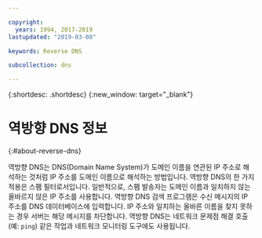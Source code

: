 ```yaml
---

copyright:
  years: 1994, 2017-2019
lastupdated: "2019-03-08"

keywords: Reverse DNS 

subcollection: dns

---
```



{:shortdesc: .shortdesc}
{:new_window: target="_blank"}

# 역방향 DNS 정보
{:#about-reverse-dns}

역방향 DNS는 DNS(Domain Name System)가 도메인 이름을 연관된 IP 주소로 해석하는 것처럼 IP 주소를 도메인 이름으로 해석하는 방법입니다. 역방향 DNS의 한 가지 적용은 스팸 필터로서입니다. 일반적으로, 스팸 발송자는 도메인 이름과 일치하지 않는 올바르지 않은 IP 주소를 사용합니다. 역방향 DNS 검색 프로그램은 수신 메시지의 IP 주소를 DNS 데이터베이스에 입력합니다. IP 주소와 일치하는 올바른 이름을 찾지 못하는 경우 서버는 해당 메시지를 차단합니다. 역방향 DNS는 네트워크 문제점 해결 호출(예: `ping`) 같은 작업과 네트워크 모니터링 도구에도 사용됩니다.
